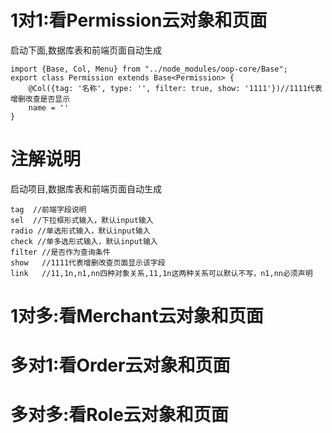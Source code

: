 # 1对1:看Permission云对象和页面
启动下面,数据库表和前端页面自动生成
````
import {Base, Col, Menu} from "../node_modules/oop-core/Base";
export class Permission extends Base<Permission> {
    @Col({tag: '名称', type: '', filter: true, show: '1111'})//1111代表增删改查是否显示
    name = ''
}

````
# 注解说明
启动项目,数据库表和前端页面自动生成
````
tag  //前端字段说明
sel  //下拉框形式输入，默认input输入
radio //单选形式输入，默认input输入
check //单多选形式输入，默认input输入
filter //是否作为查询条件
show   //1111代表增删改查页面显示该字段
link   //11,1n,n1,nn四种对象关系,11,1n这两种关系可以默认不写，n1,nn必须声明
````
# 1对多:看Merchant云对象和页面
# 多对1:看Order云对象和页面
# 多对多:看Role云对象和页面
